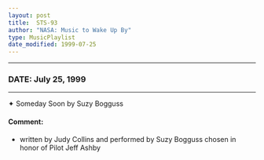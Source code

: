 ```yaml
---
layout: post
title:  STS-93
author: "NASA: Music to Wake Up By"
type: MusicPlaylist
date_modified: 1999-07-25
---
```


----
### DATE: July 25, 1999
----
✦ Someday Soon by Suzy Bogguss

#### Comment:
* written by Judy Collins and performed by Suzy Bogguss chosen in honor of Pilot Jeff Ashby
